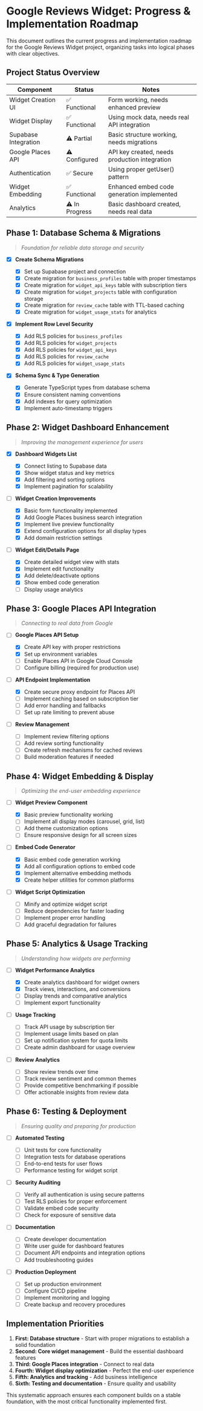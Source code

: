 # Google Reviews Widget: Progress & Implementation Roadmap

This document outlines the current progress and implementation roadmap for the Google Reviews Widget project, organizing tasks into logical phases with clear objectives.

## Project Status Overview

| Component            | Status         | Notes                                         |
| -------------------- | -------------- | --------------------------------------------- |
| Widget Creation UI   | ✅ Functional  | Form working, needs enhanced preview          |
| Widget Display       | ✅ Functional  | Using mock data, needs real API integration   |
| Supabase Integration | ⚠️ Partial     | Basic structure working, needs migrations     |
| Google Places API    | ⚠️ Configured  | API key created, needs production integration |
| Authentication       | ✅ Secure      | Using proper getUser() pattern                |
| Widget Embedding     | ✅ Functional  | Enhanced embed code generation implemented    |
| Analytics            | ⚠️ In Progress | Basic dashboard created, needs real data      |

## Phase 1: Database Schema & Migrations

> _Foundation for reliable data storage and security_

- [x] **Create Schema Migrations**

  - [x] Set up Supabase project and connection
  - [x] Create migration for `business_profiles` table with proper timestamps
  - [x] Create migration for `widget_api_keys` table with subscription tiers
  - [x] Create migration for `widget_projects` table with configuration storage
  - [x] Create migration for `review_cache` table with TTL-based caching
  - [x] Create migration for `widget_usage_stats` for analytics

- [x] **Implement Row Level Security**

  - [x] Add RLS policies for `business_profiles`
  - [x] Add RLS policies for `widget_projects`
  - [x] Add RLS policies for `widget_api_keys`
  - [x] Add RLS policies for `review_cache`
  - [x] Add RLS policies for `widget_usage_stats`

- [x] **Schema Sync & Type Generation**
  - [x] Generate TypeScript types from database schema
  - [x] Ensure consistent naming conventions
  - [x] Add indexes for query optimization
  - [x] Implement auto-timestamp triggers

## Phase 2: Widget Dashboard Enhancement

> _Improving the management experience for users_

- [x] **Dashboard Widgets List**

  - [x] Connect listing to Supabase data
  - [x] Show widget status and key metrics
  - [x] Add filtering and sorting options
  - [x] Implement pagination for scalability

- [ ] **Widget Creation Improvements**

  - [x] Basic form functionality implemented
  - [x] Add Google Places business search integration
  - [x] Implement live preview functionality
  - [x] Extend configuration options for all display types
  - [x] Add domain restriction settings

- [ ] **Widget Edit/Details Page**
  - [x] Create detailed widget view with stats
  - [x] Implement edit functionality
  - [x] Add delete/deactivate options
  - [x] Show embed code generation
  - [ ] Display usage analytics

## Phase 3: Google Places API Integration

> _Connecting to real data from Google_

- [ ] **Google Places API Setup**

  - [x] Create API key with proper restrictions
  - [x] Set up environment variables
  - [ ] Enable Places API in Google Cloud Console
  - [ ] Configure billing (required for production use)

- [ ] **API Endpoint Implementation**

  - [x] Create secure proxy endpoint for Places API
  - [ ] Implement caching based on subscription tier
  - [ ] Add error handling and fallbacks
  - [ ] Set up rate limiting to prevent abuse

- [ ] **Review Management**
  - [ ] Implement review filtering options
  - [ ] Add review sorting functionality
  - [ ] Create refresh mechanisms for cached reviews
  - [ ] Build moderation features if needed

## Phase 4: Widget Embedding & Display

> _Optimizing the end-user embedding experience_

- [ ] **Widget Preview Component**

  - [x] Basic preview functionality working
  - [ ] Implement all display modes (carousel, grid, list)
  - [ ] Add theme customization options
  - [ ] Ensure responsive design for all screen sizes

- [ ] **Embed Code Generator**

  - [x] Basic embed code generation working
  - [x] Add all configuration options to embed code
  - [x] Implement alternative embedding methods
  - [x] Create helper utilities for common platforms

- [ ] **Widget Script Optimization**
  - [ ] Minify and optimize widget script
  - [ ] Reduce dependencies for faster loading
  - [ ] Implement proper error handling
  - [ ] Add graceful degradation for failures

## Phase 5: Analytics & Usage Tracking

> _Understanding how widgets are performing_

- [ ] **Widget Performance Analytics**

  - [x] Create analytics dashboard for widget owners
  - [x] Track views, interactions, and conversions
  - [ ] Display trends and comparative analytics
  - [ ] Implement export functionality

- [ ] **Usage Tracking**

  - [ ] Track API usage by subscription tier
  - [ ] Implement usage limits based on plan
  - [ ] Set up notification system for quota limits
  - [ ] Create admin dashboard for usage overview

- [ ] **Review Analytics**
  - [ ] Show review trends over time
  - [ ] Track review sentiment and common themes
  - [ ] Provide competitive benchmarking if possible
  - [ ] Offer actionable insights from review data

## Phase 6: Testing & Deployment

> _Ensuring quality and preparing for production_

- [ ] **Automated Testing**

  - [ ] Unit tests for core functionality
  - [ ] Integration tests for database operations
  - [ ] End-to-end tests for user flows
  - [ ] Performance testing for widget script

- [ ] **Security Auditing**

  - [ ] Verify all authentication is using secure patterns
  - [ ] Test RLS policies for proper enforcement
  - [ ] Validate embed code security
  - [ ] Check for exposure of sensitive data

- [ ] **Documentation**

  - [ ] Create developer documentation
  - [ ] Write user guide for dashboard features
  - [ ] Document API endpoints and integration options
  - [ ] Add troubleshooting guides

- [ ] **Production Deployment**
  - [ ] Set up production environment
  - [ ] Configure CI/CD pipeline
  - [ ] Implement monitoring and logging
  - [ ] Create backup and recovery procedures

## Implementation Priorities

1. **First: Database structure** - Start with proper migrations to establish a solid foundation
2. **Second: Core widget management** - Build the essential dashboard features
3. **Third: Google Places integration** - Connect to real data
4. **Fourth: Widget display optimization** - Perfect the end-user experience
5. **Fifth: Analytics and tracking** - Add business intelligence
6. **Sixth: Testing and documentation** - Ensure quality and usability

This systematic approach ensures each component builds on a stable foundation, with the most critical functionality implemented first.
